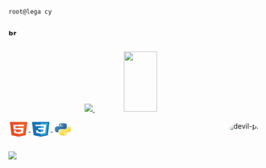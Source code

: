 ```console
root@lega cy
```
## ᵇʳ

<div align="center">
  <a href="https://github.com/legacylol">
  <img height="180em" src="https://github-readme-stats.vercel.app/api?username=legacylol&show_icons=true&theme=material-palenight&include_all_commits=true&count_private=true"/>
  <img width="36%" height="120em" src="https://github-readme-stats.vercel.app/api/top-langs/?username=legacylol&layout=compact&langs_count=4&theme=material-palenight"/>
</div>
<div style="display: inline_block"><br>
  <img align="center" alt="legacy-HTML" height="30" width="40" src="https://raw.githubusercontent.com/devicons/devicon/master/icons/html5/html5-original.svg">
  <img align="center" alt="legacy-CSS" height="30" width="40" src="https://raw.githubusercontent.com/devicons/devicon/master/icons/css3/css3-original.svg">
  <img align="center" alt="legacy-Python" height="30" width="40" src="https://raw.githubusercontent.com/devicons/devicon/master/icons/python/python-original.svg">
  <img align="right" alt="devil-pic" height="150" style="border-radius:50px;" 
       src="https://64.media.tumblr.com/eaed5cc184e6c8908a857e61e8d8e63f/f59819e92e631040-f0/s400x600/4e2b35551a53e182558ff50f6234b3a0daadff63.png">
</div>

  ##
 
<div> 
  <a href = "mailto:wendelp313@gmail.com"><img src="https://img.shields.io/badge/-Gmail-%23333?style=for-the-badge&logo=gmail&logoColor=white" target="_blank"></a>
</div>
